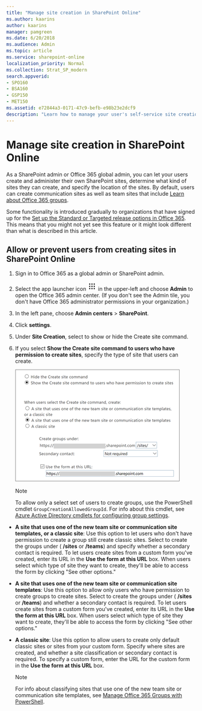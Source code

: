 ```yaml
---
title: "Manage site creation in SharePoint Online"
ms.author: kaarins
author: kaarins
manager: pamgreen
ms.date: 6/20/2018
ms.audience: Admin
ms.topic: article
ms.service: sharepoint-online
localization_priority: Normal
ms.collection: Strat_SP_modern
search.appverid:
- SPO160
- BSA160
- GSP150
- MET150
ms.assetid: e72844a3-0171-47c9-befb-e98b23e2dcf9
description: "Learn how to manage your user's self-service site creation."
---
```


# Manage site creation in SharePoint Online

As a SharePoint admin or Office 365 global admin, you can let your users create and administer their own SharePoint sites, determine what kind of sites they can create, and specify the location of the sites. By default, users can create communication sites as well as team sites that include [Learn about Office 365 groups](https://support.office.com/article/b565caa1-5c40-40ef-9915-60fdb2d97fa2).
  
Some functionality is introduced gradually to organizations that have signed up for the [Set up the Standard or Targeted release options in Office 365](https://support.office.com/article/3b3adfa4-1777-4ff0-b606-fb8732101f47). This means that you might not yet see this feature or it might look different than what is described in this article.
  
## Allow or prevent users from creating sites in SharePoint Online

1. Sign in to Office 365 as a global admin or SharePoint admin.
    
2. Select the app launcher icon ![The app launcher icon in Office 365](media/e5aee650-c566-4100-aaad-4cc2355d909f.png) in the upper-left and choose **Admin** to open the Office 365 admin center. (If you don't see the Admin tile, you don't have Office 365 administrator permissions in your organization.) 
    
3. In the left pane, choose **Admin centers** \> **SharePoint**.
    
4. Click **settings**.
    
5. Under **Site Creation**, select to show or hide the Create site command.
    
6. If you select **Show the Create site command to users who have permission to create sites**, specify the type of site that users can create.
    
    ![Site creation settings](media/df009314-836b-4ed1-b656-c5c6dd07f1a5.png)
  
    > [!NOTE]
    > To allow only a select set of users to create groups, use the PowerShell cmdlet  `GroupCreationAllowedGroupId`. For info about this cmdlet, see [Azure Active Directory cmdlets for configuring group settings](https://azure.microsoft.com/documentation/articles/active-directory-accessmanagement-groups-settings-cmdlets/). 
  
  - **A site that uses one of the new team site or communication site templates, or a classic site**: Use this option to let users who don't have permission to create a group still create classic sites. Select to create the groups under ( **/sites** or **/teams**) and specify whether a secondary contact is required. To let users create sites from a custom form you've created, enter its URL in the **Use the form at this URL** box. When users select which type of site they want to create, they'll be able to access the form by clicking "See other options." 
    
  - **A site that uses one of the new team site or communication site templates**: Use this option to allow only users who have permission to create groups to create sites. Select to create the groups under ( **/sites** or **/teams**) and whether a secondary contact is required. To let users create sites from a custom form you've created, enter its URL in the **Use the form at this URL** box. When users select which type of site they want to create, they'll be able to access the form by clicking "See other options." 
    
  - **A classic site**: Use this option to allow users to create only default classic sites or sites from your custom form. Specify where sites are created, and whether a site classification or secondary contact is required. To specify a custom form, enter the URL for the custom form in the **Use the form at this URL** box. 
    
    > [!NOTE]
    > For info about classifying sites that use one of the new team site or communication site templates, see [Manage Office 365 Groups with PowerShell](https://support.office.com/article/aeb669aa-1770-4537-9de2-a82ac11b0540#BKMK_CreateClassification). 
  

